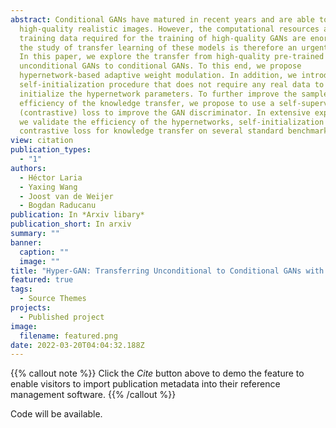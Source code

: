 ```yaml
---
abstract: Conditional GANs have matured in recent years and are able to generate
  high-quality realistic images. However, the computational resources and the
  training data required for the training of high-quality GANs are enormous, and
  the study of transfer learning of these models is therefore an urgent topic.
  In this paper, we explore the transfer from high-quality pre-trained
  unconditional GANs to conditional GANs. To this end, we propose
  hypernetwork-based adaptive weight modulation. In addition, we introduce a
  self-initialization procedure that does not require any real data to
  initialize the hypernetwork parameters. To further improve the sample
  efficiency of the knowledge transfer, we propose to use a self-supervised
  (contrastive) loss to improve the GAN discriminator. In extensive experiments,
  we validate the efficiency of the hypernetworks, self-initialization and
  contrastive loss for knowledge transfer on several standard benchmarks.
view: citation
publication_types:
  - "1"
authors:
  - Héctor Laria
  - Yaxing Wang
  - Joost van de Weijer
  - Bogdan Raducanu
publication: In *Arxiv libary*
publication_short: In arxiv
summary: ""
banner:
  caption: ""
  image: ""
title: "Hyper-GAN: Transferring Unconditional to Conditional GANs with HyperNetworks"
featured: true
tags:
  - Source Themes
projects:
  - Published project
image:
  filename: featured.png
date: 2022-03-20T04:04:32.188Z
---
```

{{% callout note %}}
Click the *Cite* button above to demo the feature to enable visitors to import publication metadata into their reference management software.
{{% /callout %}}



Code will be available.